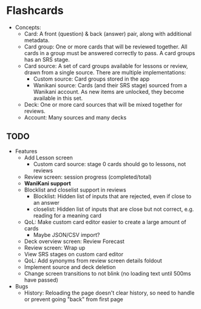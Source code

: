 # Flashcards

* Concepts:
  * Card: A front (question) & back (answer) pair, along with additional metadata.
  * Card group: One or more cards that will be reviewed together. All cards in a group must be
    answered correctly to pass. A card groups has an SRS stage.
  * Card source: A set of card groups available for lessons or review, drawn from a single
    source. There are multiple implementations:
    * Custom source: Card groups stored in the app
    * Wanikani source: Cards (and their SRS stage) sourced from a Wanikani account. As new
      items are unlocked, they become available in this set.
  * Deck: One or more card sources that will be mixed together for reviews.
  * Account: Many sources and many decks

## TODO

* Features
  * Add Lesson screen
    * Custom card source: stage 0 cards should go to lessons, not reviews
  * Review screen: session progress (completed/total)
  * **WaniKani support**
  * Blocklist and closelist support in reviews
    * Blocklist: Hidden list of inputs that are rejected, even if close to an answer
    * closelist: Hidden list of inputs that are close but not correct, e.g. reading for a meaning card
  * QoL: Make custom card editor easier to create a large amount of cards
    * Maybe JSON/CSV import?
  * Deck overview screen: Review Forecast
  * Review screen: Wrap up
  * View SRS stages on custom card editor
  * QoL: Add synonyms from review screen details foldout
  * Implement source and deck deletion
  * Change screen transitions to not blink (no loading text until 500ms have passed)
* Bugs
  * History: Reloading the page doesn't clear history, so need to handle or prevent going 
    "back" from first page